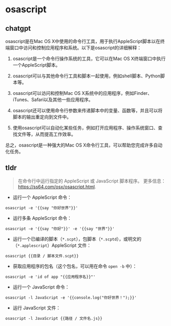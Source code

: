 # osascript 
## chatgpt 
osascript是在Mac OS X中使用的命令行工具，用于执行AppleScript脚本以在终端窗口中访问和控制应用程序和系统。以下是osascript的详细解释：

1.	osascript是一个命令行操作系统的工具，它可以在Mac OS X终端窗口中执行一个AppleScript脚本。

2.	osascript可以与其他命令行工具和脚本一起使用，例如shell脚本、Python脚本等。

3.	osascript可以访问和控制Mac OS X系统中的应用程序，例如Finder、iTunes、Safari以及其他一些应用程序。

4.	osascript还可以使用命令行参数来传递脚本中的变量、函数等，并且可以将脚本的输出重定向到文件中。

5.	使用osascript可以自动化某些任务，例如打开应用程序、操作系统窗口、查找文件等，从而提高工作效率。

总之，osascript是一种强大的Mac OS X命令行工具，可以帮助您完成许多自动化任务。 

## tldr 
 
> 在命令行中运行指定的 AppleScript 或 JavaScript 脚本程序。
> 更多信息：<https://ss64.com/osx/osascript.html>.

- 运行一个 AppleScript 命令：

`osascript -e '{{say "你好世界"}}'`

- 运行多条 AppleScript 命令：

`osascript -e '{{say "你好"}}' -e '{{say "世界"}}'`

- 运行一个已编译的脚本（`*.scpt`），包脚本（`*.scptd`），或明文的（`*.applescript`）AppleScript 文件：

`osascript {{目录 / 脚本文件.scpt}}`

- 获取应用程序的包名（这个包名，可以用在命令 `open -b` 中）：

`osascript -e 'id of app "{{应用程序名}}"'`

- 运行一个 JavaScript 命令：

`osascript -l JavaScript -e '{{console.log("你好世界！");}}'`

- 运行 JavaScript 文件：

`osascript -l JavaScript {{路径 / 文件名.js}}`
